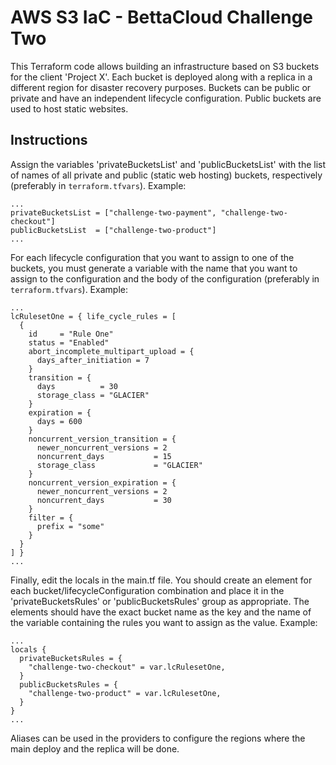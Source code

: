 # AWS S3 IaC - BettaCloud Challenge Two

This Terraform code allows building an infrastructure based on S3 buckets for the client 'Project X'. Each bucket is deployed along with a replica in a different region for disaster recovery purposes. Buckets can be public or private and have an independent lifecycle configuration. Public buckets are used to host static websites.

## Instructions

Assign the variables 'privateBucketsList' and 'publicBucketsList' with the list of names of all private and public (static web hosting) buckets, respectively (preferably in `terraform.tfvars`). Example:

```hcl
...
privateBucketsList = ["challenge-two-payment", "challenge-two-checkout"]
publicBucketsList  = ["challenge-two-product"]
...

```

For each lifecycle configuration that you want to assign to one of the buckets, you must generate a variable with the name that you want to assign to the configuration and the body of the configuration (preferably in `terraform.tfvars`). Example:

```hcl
...
lcRulesetOne = { life_cycle_rules = [
  {
    id     = "Rule One"
    status = "Enabled"
    abort_incomplete_multipart_upload = {
      days_after_initiation = 7
    }
    transition = {
      days          = 30
      storage_class = "GLACIER"
    }
    expiration = {
      days = 600
    }
    noncurrent_version_transition = {
      newer_noncurrent_versions = 2
      noncurrent_days           = 15
      storage_class             = "GLACIER"
    }
    noncurrent_version_expiration = {
      newer_noncurrent_versions = 2
      noncurrent_days           = 30
    }
    filter = {
      prefix = "some"
    }
  }
] }
...
```

Finally, edit the locals in the main.tf file. You should create an element for each bucket/lifecycleConfiguration combination and place it in the 'privateBucketsRules' or 'publicBucketsRules' group as appropriate. The elements should have the exact bucket name as the key and the name of the variable containing the rules you want to assign as the value. Example:


```hcl
...
locals {
  privateBucketsRules = {
    "challenge-two-checkout" = var.lcRulesetOne,
  }
  publicBucketsRules = {
    "challenge-two-product" = var.lcRulesetOne,
  }
}
...
```

Aliases can be used in the providers to configure the regions where the main deploy and the replica will be done.